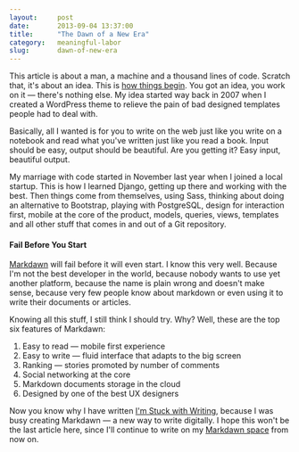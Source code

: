 ```yaml
---
layout:     post
date:       2013-09-04 13:37:00
title:      "The Dawn of a New Era"
category:   meaningful-labor
slug:       dawn-of-new-era
---
```


This article is about a man, a machine and a thousand lines of code. Scratch that, it's about an idea. This is [how things begin](http://markdawn.com/post/1/ "Markdown social network"). You got an idea, you work on it — there's nothing else. My idea started way back in 2007 when I created a WordPress theme to relieve the pain of bad designed templates people had to deal with.

Basically, all I wanted is for you to write on the web just like you write on a notebook and read what you've written just like you read a book. Input should be easy, output should be beautiful. Are you getting it? Easy input, beautiful output.

My marriage with code started in November last year when I joined a local startup. This is how I learned Django, getting up there and working with the best. Then things come from themselves, using Sass, thinking about doing an alternative to Bootstrap, playing with PostgreSQL, design for interaction first, mobile at the core of the product, models, queries, views, templates and all other stuff that comes in and out of a Git repository.

#### Fail Before You Start

[Markdawn](http://markdawn.com/) will fail before it will even start. I know this very well. Because I'm not the best developer in the world, because nobody wants to use yet another platform, because the name is plain wrong and doesn't make sense, because very few people know about markdown or even using it to write their documents or articles.

Knowing all this stuff, I still think I should try.  Why? Well, these are the top six features of Markdawn:

1. Easy to read — mobile first experience
2. Easy to write — fluid interface that adapts to the big screen
3. Ranking — stories promoted by number of comments
4. Social networking at the core
5. Markdown documents storage in the cloud
6. Designed by one of the best UX designers

Now you know why I have written [I'm Stuck with Writing](/archive/stuck-with-writing.html), because I was busy creating Markdawn — a new way to write digitally. I hope this won't be the last article here, since I'll continue to write on my [Markdawn space](http://markdawn.com/lucianmarin/) from now on.
